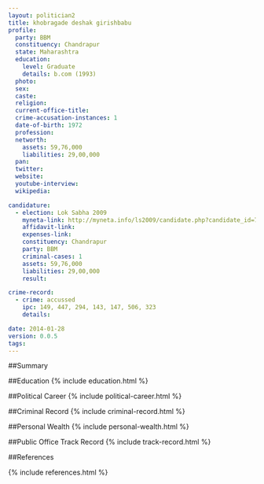 ```yaml
---
layout: politician2
title: khobragade deshak girishbabu
profile: 
  party: BBM
  constituency: Chandrapur
  state: Maharashtra
  education: 
    level: Graduate
    details: b.com (1993)
  photo: 
  sex: 
  caste: 
  religion: 
  current-office-title: 
  crime-accusation-instances: 1
  date-of-birth: 1972
  profession: 
  networth: 
    assets: 59,76,000
    liabilities: 29,00,000
  pan: 
  twitter: 
  website: 
  youtube-interview: 
  wikipedia: 

candidature: 
  - election: Lok Sabha 2009
    myneta-link: http://myneta.info/ls2009/candidate.php?candidate_id=779
    affidavit-link: 
    expenses-link: 
    constituency: Chandrapur 
    party: BBM
    criminal-cases: 1
    assets: 59,76,000
    liabilities: 29,00,000
    result:  

crime-record: 
  - crime: accussed
    ipc: 149, 447, 294, 143, 147, 506, 323
    details:  

date: 2014-01-28
version: 0.0.5
tags: 
---
```

##Summary


##Education
{% include education.html %}


##Political Career
{% include political-career.html %}


##Criminal Record
{% include criminal-record.html %}


##Personal Wealth
{% include personal-wealth.html %}


##Public Office Track Record
{% include track-record.html %}


##References


{% include references.html %}